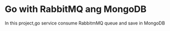 # Go with RabbitMQ ang MongoDB

In this project,go service consume RabbitmMQ queue and save in MongoDB
